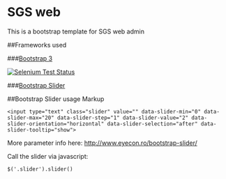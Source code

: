 SGS web
===

This is a bootstrap template for SGS web admin

##Frameworks used

###[Bootstrap 3](https://github.com/twbs/bootstrap/)

[![Selenium Test Status](https://saucelabs.com/browser-matrix/bootstrap.svg)](https://saucelabs.com/u/bootstrap)

###[Bootstrap Slider](http://www.eyecon.ro/bootstrap-slider/)

##Bootstrap Slider usage
Markup
```
<input type="text" class="slider" value="" data-slider-min="0" data-slider-max="20" data-slider-step="1" data-slider-value="2" data-slider-orientation="horizontal" data-slider-selection="after" data-slider-tooltip="show">
```
More parameter info here: http://www.eyecon.ro/bootstrap-slider/

Call the slider via javascript:
```
$('.slider').slider()
```
